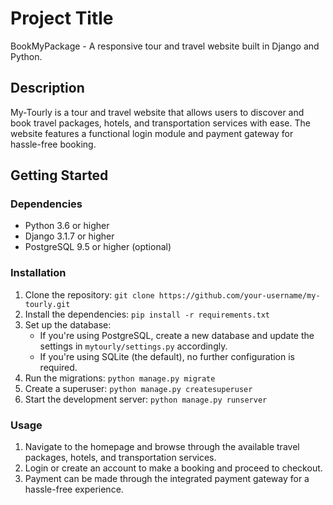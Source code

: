 # Project Title
  
BookMyPackage - A responsive tour and travel website built in Django and Python. 

## Description
   
My-Tourly is a tour and travel website that allows users to discover and book travel packages, hotels, and transportation services with ease. The website features a functional login module and payment gateway for hassle-free booking.
   
## Getting Started 
 
### Dependencies      

* Python 3.6 or higher
* Django 3.1.7 or higher
* PostgreSQL 9.5 or higher (optional)
 
### Installation

1. Clone the repository: `git clone https://github.com/your-username/my-tourly.git`
2. Install the dependencies: `pip install -r requirements.txt`
3. Set up the database:
   * If you're using PostgreSQL, create a new database and update the settings in `mytourly/settings.py` accordingly.
   * If you're using SQLite (the default), no further configuration is required.
4. Run the migrations: `python manage.py migrate`
5. Create a superuser: `python manage.py createsuperuser`
6. Start the development server: `python manage.py runserver`

### Usage
 
1. Navigate to the homepage and browse through the available travel packages, hotels, and transportation services.
2. Login or create an account to make a booking and proceed to checkout.
3. Payment can be made through the integrated payment gateway for a hassle-free experience.

<!-- ### Contributing

If you'd like to contribute to this project, please follow these steps:

1. Fork the repository.
2. Create a new branch: `git checkout -b new-feature`.
3. Make your changes and commit them: `git commit -m 'Add new feature'`. 
4. Push to the branch: `git push origin new-feature`. -->
